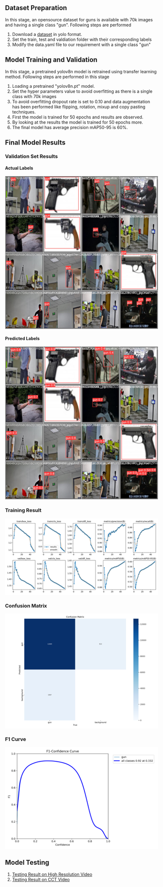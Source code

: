## Dataset Preparation
In this stage, an opensource dataset for guns is available with 70k images and having a single class "gun". Following steps are performed
1. Download a [dataset](https://universe.roboflow.com/phillip-lavrador/70k-guns/dataset/5) in yolo format.
2. Set the train, test and valdiation folder with their corresponding labels 
3. Modify the data.yaml file to our requirement with a single class "gun"

## Model Training and Validation
In this stage, a pretrained yolov8n model is retrained using transfer learning method. Following steps are performed in this stage
1. Loading a pretrained "yolov8n.pt" model.
2. Set the hyper parameters value to avoid overfitting as there is a single class with 70k images
3. To avoid overfitting dropout rate is set to 0.10 and data augmentation has been performed like flipping, rotation, mixup and copy pasting techniques.
4. First the model is trained for 50 epochs and results are observed.
5. By looking at the results the model is trained for 50 epochs more.
6. The final model has average precision mAP50-95 is 60%.

## Final Model Results
### Validation Set Results
#### Actual Labels
![actual labels](results/val_batch2_labels.jpg)
#### Predicted Labels 
![predicted](results/val_batch2_pred.jpg)

### Training Result 
![training result](results/results.png)
### Confusion Matrix
![confusion matrix](results/confusion_matrix.png)
### F1 Curve
![F1 Curve](results/F1_curve.png)

## Model Testing
1. [Testing Result on High Resolution Video](https://drive.google.com/file/d/1mQstDsqBdkPX3cvurcvFXeWjNLxZGiZY/view?usp=drive_link)
2. [Testing Result on CCT Video](https://drive.google.com/file/d/1koxNsEQHFCO400td3l-luWhLfT7fKe7g/view?usp=drive_link)

